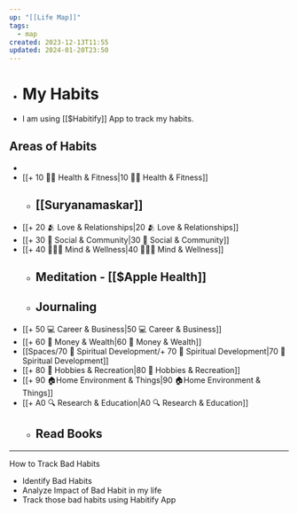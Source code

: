 ```yaml
---
up: "[[Life Map]]"
tags:
  - map
created: 2023-12-13T11:55
updated: 2024-01-20T23:50
---
```


- # My Habits
- I am using [[$Habitify]] App to track my habits.

## Areas of Habits
- 
- [[+ 10 🏋️‍♂️ Health & Fitness|10 🏋️‍♂️ Health & Fitness]]
	- [[Suryanamaskar]]
		- 
- [[+ 20 🫂 Love & Relationships|20 🫂 Love & Relationships]]
- [[+ 30 👥 Social & Community|30 👥 Social & Community]]
- [[+ 40 🧘🏻‍♂️ Mind & Wellness|40 🧘🏻‍♂️ Mind & Wellness]]
	- Meditation - [[$Apple Health]]
		- 
	- Journaling
		- 
- [[+ 50 💻 Career & Business|50 💻 Career & Business]]
- [[+ 60 💸 Money & Wealth|60 💸 Money & Wealth]]
- [[Spaces/70 🪷 Spiritual Development/+ 70 🪷 Spiritual Development|70 🪷 Spiritual Development]]
- [[+ 80 🎸 Hobbies & Recreation|80 🎸 Hobbies & Recreation]]
- [[+ 90 🏠Home Environment & Things|90 🏠Home Environment & Things]]
- [[+ A0 🔍 Research & Education|A0 🔍 Research & Education]]
	- Read Books
		- 

- ---

How to Track Bad Habits
- Identify Bad Habits
- Analyze Impact of Bad Habit in my life
- Track those bad habits using Habitify App





